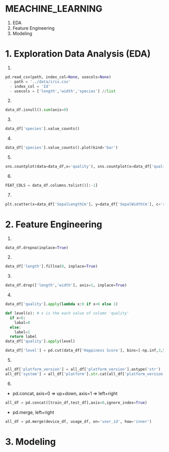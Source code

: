 # MEACHINE_LEARNING

1. EDA
2. Feature Engineering
3. Modeling

# 1. Exploration Data Analysis (EDA)

1. 
```python
pd.read_csv(path, index_col=None, usecols=None)
  - path = '../data/iris.csv'
  - index_col = 'Id'
  - usecols = ['length','width','species'] //list
```
2. 
```python
data_df.isnull().sum(axis=0)
```
3. 
```python
data_df['species'].value_counts()
```
4. 
```python
data_df['species'].value_counts().plot(kind='bar')
```
5. 
```python
sns.countplot(data=data_df,x='quality'), sns.countplot(x=data_df['quality'])
```
6. 
```python
FEAT_COLS = data_df.columns.tolist()[:-1]
```
7. 
```python
plt.scatter(x=data_df['SepalLengthCm'], y=data_df['SepalWidthCm'], c='r')
```


# 2. Feature Engineering

1.
```python
data_df.dropna(inplace=True)
```
2.
```python
data_df['length'].fillna(0, inplace=True)
```
3.
```python
data_df.drop(['length','width'], axis=1, inplace=True)
```
4.
```python
data_df['quality'].apply(lambda x:0 if x<6 else 1)
```

```python
def level(x): # x is the each value of column 'quality'
  if x<6:
    labal=0
  else:
    label=1
  return label
data_df['quality'].apply(level)
```

```python
data_df['level'] = pd.cut(data_df['Happiness Score'], bins=[-np.inf,3,5,np.inf], labels=['Low','Middle','High'])
```
5.
```python
all_df['platform_version'] = all_df['platform_version'].astype('str')
all_df['system'] = all_df['platform'].str.cat(all_df['platform_version'], sep='_')
```
6. 
- pd.concat, axis=0 => up+down, axis=1 => left+right
```python
all_df = pd.concat([train_df,test_df],axis=0,ignore_index=True)
```
- pd.merge, left+right
```python
all_df = pd.merge(device_df, usage_df, on='user_id', how='inner')
```

# 3. Modeling
